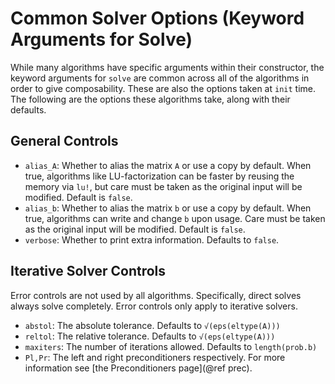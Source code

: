 # Common Solver Options (Keyword Arguments for Solve)

While many algorithms have specific arguments within their constructor,
the keyword arguments for `solve` are common across all of the algorithms
in order to give composability. These are also the options taken at `init` time.
The following are the options these algorithms take, along with their defaults.

## General Controls

- `alias_A`: Whether to alias the matrix `A` or use a copy by default. When true,
  algorithms like LU-factorization can be faster by reusing the memory via `lu!`,
  but care must be taken as the original input will be modified. Default is `false`.
- `alias_b`: Whether to alias the matrix `b` or use a copy by default. When true,
  algorithms can write and change `b` upon usage. Care must be taken as the
  original input will be modified. Default is `false`.
- `verbose`: Whether to print extra information. Defaults to `false`.

## Iterative Solver Controls

Error controls are not used by all algorithms. Specifically, direct solves always
solve completely. Error controls only apply to iterative solvers.

- `abstol`: The absolute tolerance. Defaults to `√(eps(eltype(A)))`
- `reltol`: The relative tolerance. Defaults to `√(eps(eltype(A)))`
- `maxiters`: The number of iterations allowed. Defaults to `length(prob.b)`
- `Pl,Pr`: The left and right preconditioners respectively. For more information
  see [the Preconditioners page](@ref prec).
